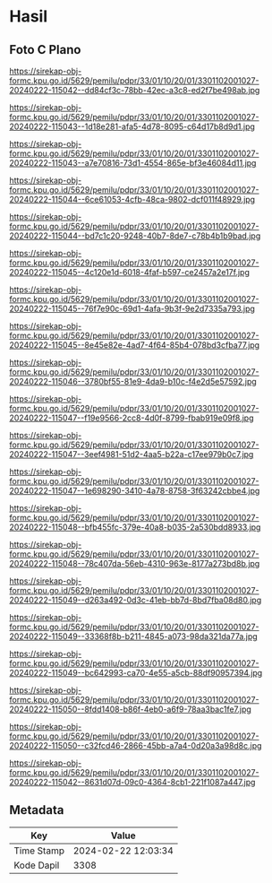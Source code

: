 # Hasil

## Foto C Plano

https://sirekap-obj-formc.kpu.go.id/5629/pemilu/pdpr/33/01/10/20/01/3301102001027-20240222-115042--dd84cf3c-78bb-42ec-a3c8-ed2f7be498ab.jpg

https://sirekap-obj-formc.kpu.go.id/5629/pemilu/pdpr/33/01/10/20/01/3301102001027-20240222-115043--1d18e281-afa5-4d78-8095-c64d17b8d9d1.jpg

https://sirekap-obj-formc.kpu.go.id/5629/pemilu/pdpr/33/01/10/20/01/3301102001027-20240222-115043--a7e70816-73d1-4554-865e-bf3e46084d11.jpg

https://sirekap-obj-formc.kpu.go.id/5629/pemilu/pdpr/33/01/10/20/01/3301102001027-20240222-115044--6ce61053-4cfb-48ca-9802-dcf011f48929.jpg

https://sirekap-obj-formc.kpu.go.id/5629/pemilu/pdpr/33/01/10/20/01/3301102001027-20240222-115044--bd7c1c20-9248-40b7-8de7-c78b4b1b9bad.jpg

https://sirekap-obj-formc.kpu.go.id/5629/pemilu/pdpr/33/01/10/20/01/3301102001027-20240222-115045--4c120e1d-6018-4faf-b597-ce2457a2e17f.jpg

https://sirekap-obj-formc.kpu.go.id/5629/pemilu/pdpr/33/01/10/20/01/3301102001027-20240222-115045--76f7e90c-69d1-4afa-9b3f-9e2d7335a793.jpg

https://sirekap-obj-formc.kpu.go.id/5629/pemilu/pdpr/33/01/10/20/01/3301102001027-20240222-115045--8e45e82e-4ad7-4f64-85b4-078bd3cfba77.jpg

https://sirekap-obj-formc.kpu.go.id/5629/pemilu/pdpr/33/01/10/20/01/3301102001027-20240222-115046--3780bf55-81e9-4da9-b10c-f4e2d5e57592.jpg

https://sirekap-obj-formc.kpu.go.id/5629/pemilu/pdpr/33/01/10/20/01/3301102001027-20240222-115047--f19e9566-2cc8-4d0f-8799-fbab919e09f8.jpg

https://sirekap-obj-formc.kpu.go.id/5629/pemilu/pdpr/33/01/10/20/01/3301102001027-20240222-115047--3eef4981-51d2-4aa5-b22a-c17ee979b0c7.jpg

https://sirekap-obj-formc.kpu.go.id/5629/pemilu/pdpr/33/01/10/20/01/3301102001027-20240222-115047--1e698290-3410-4a78-8758-3f63242cbbe4.jpg

https://sirekap-obj-formc.kpu.go.id/5629/pemilu/pdpr/33/01/10/20/01/3301102001027-20240222-115048--bfb455fc-379e-40a8-b035-2a530bdd8933.jpg

https://sirekap-obj-formc.kpu.go.id/5629/pemilu/pdpr/33/01/10/20/01/3301102001027-20240222-115048--78c407da-56eb-4310-963e-8177a273bd8b.jpg

https://sirekap-obj-formc.kpu.go.id/5629/pemilu/pdpr/33/01/10/20/01/3301102001027-20240222-115049--d263a492-0d3c-41eb-bb7d-8bd7fba08d80.jpg

https://sirekap-obj-formc.kpu.go.id/5629/pemilu/pdpr/33/01/10/20/01/3301102001027-20240222-115049--33368f8b-b211-4845-a073-98da321da77a.jpg

https://sirekap-obj-formc.kpu.go.id/5629/pemilu/pdpr/33/01/10/20/01/3301102001027-20240222-115049--bc642993-ca70-4e55-a5cb-88df90957394.jpg

https://sirekap-obj-formc.kpu.go.id/5629/pemilu/pdpr/33/01/10/20/01/3301102001027-20240222-115050--8fdd1408-b86f-4eb0-a6f9-78aa3bac1fe7.jpg

https://sirekap-obj-formc.kpu.go.id/5629/pemilu/pdpr/33/01/10/20/01/3301102001027-20240222-115050--c32fcd46-2866-45bb-a7a4-0d20a3a98d8c.jpg

https://sirekap-obj-formc.kpu.go.id/5629/pemilu/pdpr/33/01/10/20/01/3301102001027-20240222-115042--8631d07d-09c0-4364-8cb1-221f1087a447.jpg


## Metadata

| Key        | Value               |
| ---------- | ------------------- |
| Time Stamp | 2024-02-22 12:03:34 |
| Kode Dapil | 3308                |



